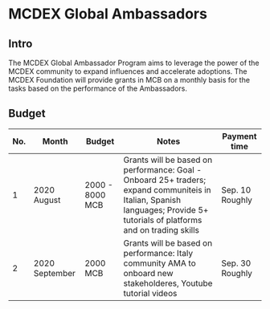 # MCDEX Global Ambassadors
## Intro
The MCDEX Global Ambassador Program aims to leverage the power of the MCDEX community to expand influences and accelerate adoptions. The MCDEX Foundation will provide grants in MCB on a monthly basis for the tasks based on the performance of the Ambassadors. 


## Budget

| No. | Month          | Budget | Notes | Payment time | 
|-----|---------------|---------|-------|-------|
|  1  | 2020 August  | 2000 - 8000 MCB| Grants will be based on performance: Goal - Onboard 25+ traders; expand communiteis in Italian, Spanish languages; Provide 5+ tutorials of platforms and on trading skills  | Sep. 10 Roughly |
|  2  | 2020 September  | 2000 MCB | Grants will be based on performance: Italy community AMA to onboard new stakeholderes,  Youtube tutorial videos | Sep. 30 Roughly |
